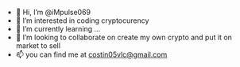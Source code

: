 - 👋 Hi, I’m @iMpulse069
- 👀 I’m interested in coding cryptocurency
- 🌱 I’m currently learning ...
- 💞️ I’m looking to collaborate on create my own crypto and put it on market to sell
- 📫 you can find me at costin05vlc@gmail.com

<!---
iMpulse069/iMpulse069 is a ✨ special ✨ repository because its `README.md` (this file) appears on your GitHub profile.
You can click the Preview link to take a look at your changes.
--->
